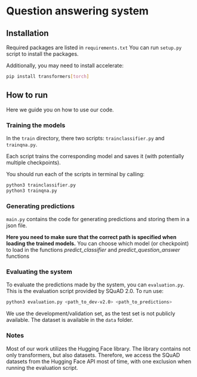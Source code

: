 # Question answering system

## Installation

Required packages are listed in `requirements.txt`
You can run `setup.py` script to install the packages.

Additionally, you may need to install accelerate:
```bash
pip install transformers[torch]
```

## How to run

Here we guide you on how to use our code.

### Training the models

In the `train` directory, there two scripts: `trainclassifier.py` and `trainqna.py`.

Each script trains the corresponding model and saves it (with potentially multiple checkpoints).

You should run each of the scripts in terminal by calling:
```bash
python3 trainclassifier.py
python3 trainqna.py
```

### Generating predictions

`main.py` contains the code for generating predictions and storing them in a json file. 

**Here you need to make sure that the correct path is specified when loading the trained models.** You can choose which model (or checkpoint) to load in the functions *predict_classifier* and *predict_question_answer* functions

### Evaluating the system

To evaluate the predictions made by the system, you can `evaluation.py`. This is the evaluation script provided by SQuAD 2.0. To run use:
```bash
python3 evaluation.py <path_to_dev-v2.0> <path_to_predictions>
```
We use the development/validation set, as the test set is not publicly available. The dataset is available in the `data` folder.

### Notes

Most of our work utilizes the Hugging Face library. The library contains not only transformers, but also datasets. Therefore, we access the SQuAD datasets from the Hugging Face API most of time, with one exclusion when running the evaluation script.

